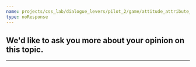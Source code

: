 ```yaml
---
name: projects/css_lab/dialogue_levers/pilot_2/game/attitude_attribute_instructions_B.md
type: noResponse
---
```


## We'd like to ask you more about your opinion on this topic.

---
